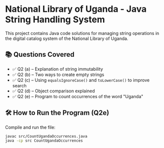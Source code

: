 # National Library of Uganda - Java String Handling System

This project contains Java code solutions for managing string operations in the digital catalog system of the National Library of Uganda.

## 📚 Questions Covered

- ✅ Q2 (a) – Explanation of string immutability
- ✅ Q2 (b) – Two ways to create empty strings
- ✅ Q2 (c) – Using `equalsIgnoreCase()` and `toLowerCase()` to improve search
- ✅ Q2 (d) – Object comparison explained
- ✅ Q2 (e) – Program to count occurrences of the word "Uganda"

## 🛠️ How to Run the Program (Q2e)

Compile and run the file:

```bash
javac src/CountUgandaOccurrences.java
java -cp src CountUgandaOccurrences
